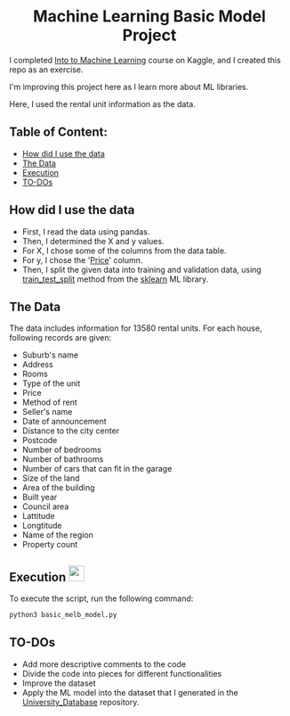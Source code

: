 <br /><br />
<div align="center">
<h1 align="center">Machine Learning Basic Model Project
</h1>
</div>

I completed [Into to Machine Learning](https://www.kaggle.com/learn/intro-to-machine-learning) course on Kaggle, and I created this repo as an exercise.

I'm improving this project here as I learn more about ML libraries.

Here, I used the rental unit information as the data.

<div>
  <h2>Table of Content:</h2>
</div>
<ul>
  <li><a href="#Section 1">How did I use the data</a>
  <li><a href="#Section 2">The Data</a>
  <li><a href="#Section 3">Execution</a>
  <li><a href="#Section 4">TO-DOs</a>
</ul>
  

<div>
<h2><a id="Section 1">How did I use the data</a></h2>
</div>

<ul>
  <li>First, I read the data using pandas.
  <li>Then, I determined the X and y values.
  <li>For X, I chose some of the columns from the data table.
  <li>For y, I chose the '<a href="#Price column">Price</a>' column.
  <li>Then, I split the given data into training and validation data, 
    using  <a href="https://scikit-learn.org/stable/modules/generated/sklearn.model_selection.train_test_split.html">train_test_split</a> 
    method from the <a href="https://scikit-learn.org/">sklearn</a> ML library.
</ul>

<div>
  <h2><a id="Section 2">The Data</a></h2>
</div>

The data includes information for 13580 rental units. For each house, following records are given:
<ul>
  <li>Suburb's name</li>
  <li>Address</li>
  <li>Rooms</li>
  <li>Type of the unit</li>  
  <li><a id="Price column">Price</a></li>
  <li>Method of rent</li>  
  <li>Seller's name</li>  
  <li>Date of announcement</li>  
  <li>Distance to the city center</li>
  <li>Postcode</li>
  <li>Number of bedrooms</li>
  <li>Number of bathrooms</li>
  <li>Number of cars that can fit in the garage</li>
  <li>Size of the land</li>
  <li>Area of the building</li>
  <li>Built year</li>
  <li>Council area</li>
  <li>Lattitude</li>
  <li>Longtitude</li>
  <li>Name of the region</li>
  <li>Property count</li>
</ul>

  
  
<div>
<h2><a id="Section 3">Execution</a> <img src = "https://media2.giphy.com/media/QssGEmpkyEOhBCb7e1/giphy.gif?cid=ecf05e47a0n3gi1bfqntqmob8g9aid1oyj2wr3ds3mg700bl&rid=giphy.gif" width = 28px></h2>
</div>

To execute the script, run the following command:
```sh
python3 basic_melb_model.py
```

<div>
  <h2><a id="Section 4">TO-DOs</a></h2>
</div>

<ul>
  <li>Add more descriptive comments to the code
  <li>Divide the code into pieces for different functionalities    
  <li>Improve the dataset
  <li>Apply the ML model into the dataset that I generated in the <a href="https://github.com/ebrarkiziloglu/University-Database-mySQL">University_Database</a> repository.
</ul>
